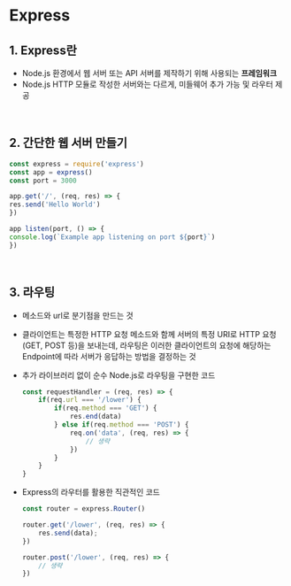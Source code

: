 # Express

## 1. Express란

- Node.js 환경에서 웹 서버 또는 API 서버를 제작하기 위해 사용되는 **프레임워크**
- Node.js HTTP 모듈로 작성한 서버와는 다르게, 미들웨어 추가 가능 및 라우터 제공
  
<br/>

## 2. 간단한 웹 서버 만들기

```javascript
const express = require('express')
const app = express()
const port = 3000

app.get('/', (req, res) => {
res.send('Hello World')
})

app listen(port, () => {
console.log(`Example app listening on port ${port}`)
})
```

<br/>

## 3. 라우팅

- 메소드와 url로 분기점을 만드는 것
- 클라이언트는 특정한 HTTP 요청 메소드와 함께 서버의 특정 URI로 HTTP 요청(GET, POST 등)을 보내는데, 라우팅은 이러한 클라이언트의 요청에 해당하는 Endpoint에 따라 서버가 응답하는 방법을 결정하는 것
- 추가 라이브러리 없이 순수 Node.js로 라우팅을 구현한 코드

    ```javascript
    const requestHandler = (req, res) => {
        if(req.url === '/lower') {
            if(req.method === 'GET') {
                res.end(data)
            } else if(req.method === 'POST') {
                req.on('data', (req, res) => {
                    // 생략
                })
            }
        }
    }
    ```

- Express의 라우터를 활용한 직관적인 코드

    ```javascript
    const router = express.Router()

    router.get('/lower', (req, res) => {
        res.send(data);
    })

    router.post('/lower', (req, res) => {
        // 생략
    })
    ```
